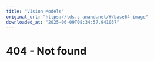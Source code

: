 ```yaml
---
title: "Vision Models"
original_url: "https://tds.s-anand.net/#/base64-image"
downloaded_at: "2025-06-09T08:34:57.941037"
---
```


404 - Not found
===============